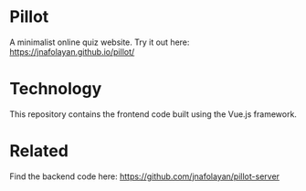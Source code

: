 # Pillot

A minimalist online quiz website. Try it out here: https://jnafolayan.github.io/pillot/

# Technology

This repository contains the frontend code built using the Vue.js framework.

# Related

Find the backend code here: https://github.com/jnafolayan/pillot-server
